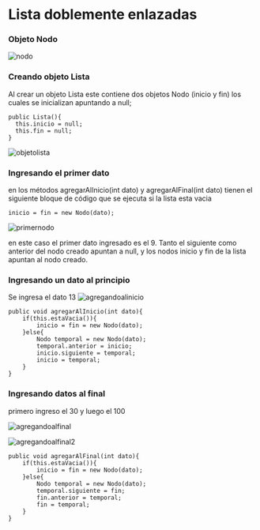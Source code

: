 # Lista doblemente enlazadas

### Objeto Nodo
![nodo](https://user-images.githubusercontent.com/24881247/38172292-2fb4d36c-3580-11e8-9c99-2a3f0ccf6ade.png)

### Creando objeto Lista
Al crear un objeto Lista este contiene dos objetos Nodo (inicio y fin) los cuales se inicializan apuntando a null;

~~~
public Lista(){
  this.inicio = null;
  this.fin = null;
}  
~~~

![objetolista](https://user-images.githubusercontent.com/24881247/38172319-b94003ea-3580-11e8-800a-96ded8bd02b9.png)

### Ingresando el primer dato
en los métodos agregarAlInicio(int dato) y agregarAlFinal(int dato) tienen el siguiente bloque de código que se ejecuta si la lista esta vacia
~~~
inicio = fin = new Nodo(dato);
~~~
![primernodo](https://user-images.githubusercontent.com/24881247/38172344-0e800634-3581-11e8-973c-ee8c975b4596.png)

en este caso el primer dato ingresado es el 9. Tanto el siguiente como anterior del nodo creado apuntan a null, y los nodos inicio y fin de la lista apuntan al nodo creado.

### Ingresando un dato al principio
Se ingresa el dato 13
![agregandoalinicio](https://user-images.githubusercontent.com/24881247/38172514-d44b3cce-3583-11e8-8a76-7b4b907b01a9.png)
~~~
public void agregarAlInicio(int dato){
	if(this.estaVacia()){
		inicio = fin = new Nodo(dato);
	}else{
		Nodo temporal = new Nodo(dato);
		temporal.anterior = inicio;
		inicio.siguiente = temporal;
		inicio = temporal;
	}
}
~~~

### Ingresando datos al final
primero ingreso el 30 y luego el 100


![agregandoalfinal](https://user-images.githubusercontent.com/24881247/38172535-44741a2a-3584-11e8-9f95-3b1e8edd86ff.png)

![agregandoalfinal2](https://user-images.githubusercontent.com/24881247/38172549-75110c42-3584-11e8-884a-a93856f2bf67.png)

~~~
public void agregarAlFinal(int dato){
	if(this.estaVacia()){
		inicio = fin = new Nodo(dato);
	}else{
		Nodo temporal = new Nodo(dato);
		temporal.siguiente = fin;
		fin.anterior = temporal;
		fin = temporal;
	}
}
~~~
